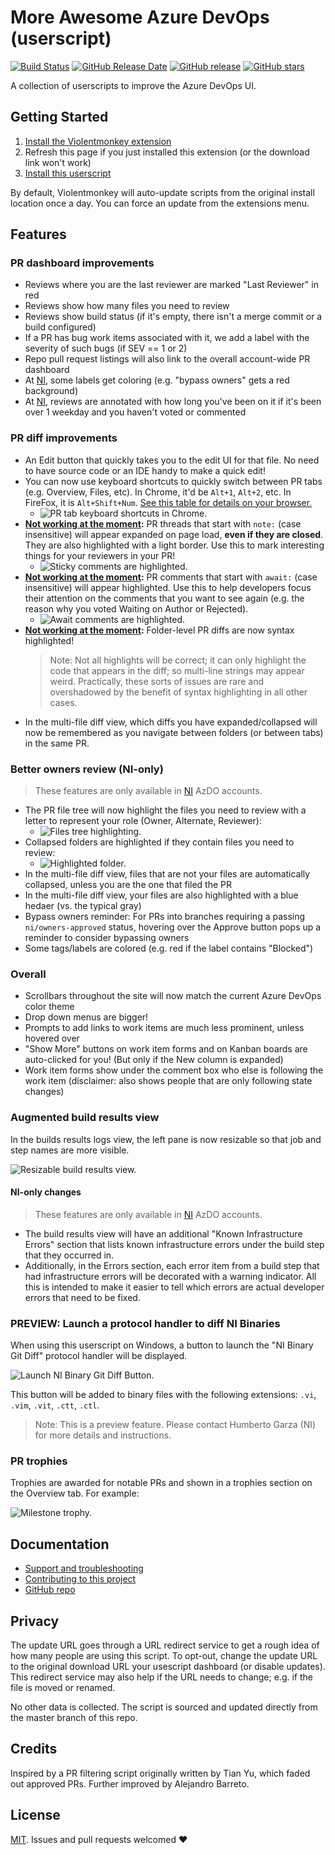 # More Awesome Azure DevOps (userscript)

[![Build Status](https://dev.azure.com/alejandro5042/Public/_apis/build/status/alejandro5042.azdo-userscripts?branchName=master)](https://dev.azure.com/alejandro5042/Public/_build/latest?definitionId=3&branchName=master) [![GitHub Release Date](https://img.shields.io/github/release-date/alejandro5042/azdo-userscripts.svg)](https://github.com/alejandro5042/azdo-userscripts/releases) [![GitHub release](https://img.shields.io/github/release/alejandro5042/azdo-userscripts.svg)](https://github.com/alejandro5042/azdo-userscripts/releases) [![GitHub stars](https://img.shields.io/github/stars/alejandro5042/azdo-userscripts.svg?style=social)](https://github.com/alejandro5042/azdo-userscripts)

A collection of userscripts to improve the Azure DevOps UI.

## Getting Started

1. [Install the Violentmonkey extension](https://violentmonkey.github.io/)
2. Refresh this page if you just installed this extension (or the download link won't work)
3. [Install this userscript](https://github.com/alejandro5042/azdo-userscripts/raw/master/src/azdo-pr-dashboard.user.js)

By default, Violentmonkey will auto-update scripts from the original install location once a day. You can force an update from the extensions menu.

## Features

### PR dashboard improvements

- Reviews where you are the last reviewer are marked "Last Reviewer" in red
- Reviews show how many files you need to review
- Reviews show build status (if it's empty, there isn't a merge commit or a build configured)
- If a PR has bug work items associated with it, we add a label with the severity of such bugs (if SEV == 1 or 2)
- Repo pull request listings will also link to the overall account-wide PR dashboard
- At [NI](https://www.ni.com), some labels get coloring (e.g. "bypass owners" gets a red background)
- At [NI](https://www.ni.com), reviews are annotated with how long you've been on it if it's been over 1 weekday and you haven't voted or commented

### PR diff improvements

- An Edit button that quickly takes you to the edit UI for that file. No need to have source code or an IDE handy to make a quick edit!
- You can now use keyboard shortcuts to quickly switch between PR tabs (e.g. Overview, Files, etc). In Chrome, it'd be `Alt+1`, `Alt+2`, etc. In FireFox, it is `Alt+Shift+Num`. [See this table for details on your browser.](https://developer.mozilla.org/en-US/docs/Web/HTML/Global_attributes/accesskey)
    - ![PR tab keyboard shortcuts in Chrome.](assets/pr-tab-accesskeys.png)
- **[Not working at the moment](https://github.com/alejandro5042/azdo-userscripts/issues/95):** PR threads that start with `note:` (case insensitive) will appear expanded on page load, **even if they are closed**. They are also highlighted with a light border. Use this to mark interesting things for your reviewers in your PR!
    - ![Sticky comments are highlighted.](assets/sticky-comment-highlighting.png)
- **[Not working at the moment](https://github.com/alejandro5042/azdo-userscripts/issues/95):** PR comments that start with `await:` (case insensitive) will appear highlighted. Use this to help developers focus their attention on the comments that you want to see again (e.g. the reason why you voted Waiting on Author or Rejected).
    - ![Await comments are highlighted.](assets/await-comments.png)
- **[Not working at the moment](https://github.com/alejandro5042/azdo-userscripts/issues/95):** Folder-level PR diffs are now syntax highlighted!
    > Note: Not all highlights will be correct; it can only highlight the code that appears in the diff; so multi-line strings may appear weird. Practically, these sorts of issues are rare and overshadowed by the benefit of syntax highlighting in all other cases.
- In the multi-file diff view, which diffs you have expanded/collapsed will now be remembered as you navigate between folders (or between tabs) in the same PR.

### Better owners review (NI-only)

> These features are only available in [NI](https://www.ni.com) AzDO accounts.

- The PR file tree will now highlight the files you need to review with a letter to represent your role (Owner, Alternate, Reviewer):
    - ![Files tree highlighting.](assets/owners-file-tree.png)
- Collapsed folders are highlighted if they contain files you need to review:
    - ![Highlighted folder.](assets/owners-collapsed-folders.png)
- In the multi-file diff view, files that are not your files are automatically collapsed, unless you are the one that filed the PR
- In the multi-file diff view, your files are also highlighted with a blue hedaer (vs. the typical gray)
- Bypass owners reminder: For PRs into branches requiring a passing `ni/owners-approved` status, hovering over the Approve button pops up a reminder to consider bypassing owners
- Some tags/labels are colored (e.g. red if the label contains "Blocked")

### Overall

- Scrollbars throughout the site will now match the current Azure DevOps color theme
- Drop down menus are bigger!
- Prompts to add links to work items are much less prominent, unless hovered over
- "Show More" buttons on work item forms and on Kanban boards are auto-clicked for you! (But only if the New column is expanded)
- Work item forms show under the comment box who else is following the work item (disclaimer: also shows people that are only following state changes)

### Augmented build results view

In the builds results logs view, the left pane is now resizable so that job and step names are more visible.

![Resizable build results view.](assets/resizable-build-logs-pane.png)

#### NI-only changes

> These features are only available in [NI](https://www.ni.com) AzDO accounts.

- The build results view will have an additional "Known Infrastructure Errors" section that lists known infrastructure errors under the build step that they occurred in.
- Additionally, in the Errors section, each error item from a build step that had infrastructure errors will be decorated with a warning indicator. All this is intended to make it easier to tell which errors are actual developer errors that need to be fixed.

### PREVIEW: Launch a protocol handler to diff NI Binaries

When using this userscript on Windows, a button to launch the "NI Binary Git Diff" protocol handler will be displayed.

![Launch NI Binary Git Diff Button.](assets/launch-ni-binary-git-diff.png)

This button will be added to binary files with the following extensions: `.vi`, `.vim`, `.vit`, `.ctt`, `.ctl`.

> Note: This is a preview feature. Please contact Humberto Garza (NI) for more details and instructions.

### PR trophies

Trophies are awarded for notable PRs and shown in a trophies section on the Overview tab. For example:

![Milestone trophy.](assets/milestone-trophy.png)

## Documentation

- [Support and troubleshooting](SUPPORT.md)
- [Contributing to this project](CONTRIBUTING.md)
- [GitHub repo](https://github.com/alejandro5042/azdo-userscripts)

## Privacy

The update URL goes through a URL redirect service to get a rough idea of how many people are using this script. To opt-out, change the update URL to the original download URL your usescript dashboard (or disable updates). This redirect service may also help if the URL needs to change; e.g. if the file is moved or renamed.

No other data is collected. The script is sourced and updated directly from the master branch of this repo.

## Credits

Inspired by a PR filtering script originally written by Tian Yu, which faded out approved PRs. Further improved by Alejandro Barreto.

## License

[MIT](LICENSE). Issues and pull requests welcomed ❤️
